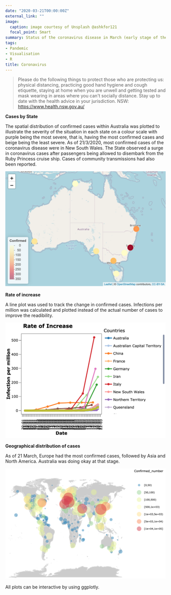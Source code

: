 ```yaml
---
date: "2020-03-21T00:00:00Z"
external_link: ""
image:
  caption: image courtesy of Unsplash @ashkfor121
  focal_point: Smart
summary: Status of the coronavirus disease in March (early stage of the outbreak)
tags:
- Pandemic
- Visualisation
- R
title: Coronavirus
---
```


> Please do the following things to protect those who are protecting us: physical distancing, practicing good hand hygiene and cough etiquette, staying at home when you are unwell and getting tested and mask wearing in areas where you can't socially distance. Stay up to date with the health advice in your jurisdiction. NSW: https://www.health.nsw.gov.au/

__Cases by State__

The spatial distribution of confirmed cases within Australia was plotted to illustrate the severity of the situation in each state on a colour scale with purple being the most severe, that is, having the most confirmed cases and beige being the least severe. As of 21/3/2020, most confirmed cases of the coronavirus disease were in New South Wales. The State observed a surge in coronavirus cases after passengers being allowed to disembark from the Ruby Princess cruise ship. Cases of community transmissions had also been reported.

![distro](distro.jpg)


__Rate of increase__

A line plot was used to track the change in confirmed cases. Infections per million was calculated and plotted instead of the actual number of cases to improve the readibility.

![rate](rate.jpg)


__Geographical distribution of cases__

As of 21 March, Europe had the most confirmed cases, followed by Asia and North America. Australia was doing okay at that stage.

![world](world.jpg)


All plots can be interactive by using ggplotly.

